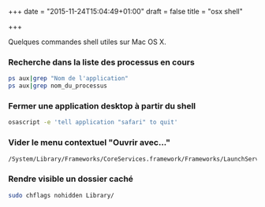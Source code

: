 +++
date = "2015-11-24T15:04:49+01:00"
draft = false
title = "osx shell"

+++

Quelques commandes shell utiles sur Mac OS X.
<!--more-->

### Recherche dans la liste des processus en cours

```sh
ps aux|grep "Nom de l'application"
ps aux|grep nom_du_processus
```

### Fermer une application desktop à partir du shell

```sh
osascript -e 'tell application "safari" to quit'
```

### Vider le menu contextuel "Ouvrir avec..."

```sh
/System/Library/Frameworks/CoreServices.framework/Frameworks/LaunchServices.framework/Support/lsregister -kill -r -domain local -domain system -domain user
```

### Rendre visible un dossier caché

```sh
sudo chflags nohidden Library/
```